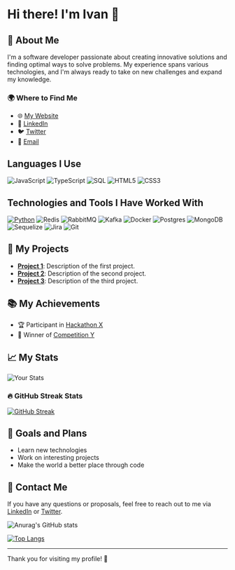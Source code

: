 # Hi there! I'm Ivan 👋

## 🚀 About Me

I'm a software developer passionate about creating innovative solutions and finding optimal ways to solve problems. My experience spans various technologies, and I'm always ready to take on new challenges and expand my knowledge.

### 🌍 Where to Find Me

- 🌐 [My Website](https://your-website.com)
- 🏢 [LinkedIn](https://www.linkedin.com/in/your-profile)
- 🐦 [Twitter](https://twitter.com/your_twitter)
- 📧 [Email](mailto:your-email@example.com)

## Languages I Use

![JavaScript](https://img.shields.io/badge/-JavaScript-000000?style=flat&logo=javascript)
![TypeScript](https://img.shields.io/badge/-TypeScript-000000?style=flat&logo=typescript)
![SQL](https://img.shields.io/badge/-SQL-000000?style=flat&logo=postgresql)
![HTML5](https://img.shields.io/badge/-HTML5-000000?style=flat&logo=html5)
![CSS3](https://img.shields.io/badge/-CSS3-000000?style=flat&logo=css3)

## Technologies and Tools I Have Worked With
[![Python](https://shields.io/badge/python-3.x-yellow.svg)](https://www.python.org/)
![Redis](https://img.shields.io/badge/-Redis-DC382D?style=flat&logo=redis&logoColor=white)
![RabbitMQ](https://img.shields.io/badge/-RabbitMQ-FF6600?style=flat&logo=rabbitmq&logoColor=white)
![Kafka](https://img.shields.io/badge/-Kafka-231F20?style=flat&logo=apache-kafka&logoColor=white)
![Docker](https://img.shields.io/badge/-Docker-2496ED?style=flat&logo=Docker&logoColor=white)
![Postgres](https://img.shields.io/badge/-Postgres-4169E1?style=flat&logo=postgresql&logoColor=white)
![MongoDB](https://img.shields.io/badge/-MongoDB-47A248?style=flat&logo=mongodb&logoColor=white)
![Sequelize](https://img.shields.io/badge/-Sequelize-52B0E7?style=flat&logo=Sequelize&logoColor=white)
![Jira](https://img.shields.io/badge/-Jira-0052CC?style=flat&logo=jira-software&logoColor=white)
![Git](https://img.shields.io/badge/-Git-F05032?style=flat&logo=git&logoColor=white)

## 🌟 My Projects

- **[Project 1](https://github.com/your-username/project-1)**: Description of the first project.
- **[Project 2](https://github.com/your-username/project-2)**: Description of the second project.
- **[Project 3](https://github.com/your-username/project-3)**: Description of the third project.

## 📚 My Achievements

- 🏆 Participant in [Hackathon X](https://link-to-event)
- 🥇 Winner of [Competition Y](https://link-to-competition)

## 📈 My Stats

![Your Stats](https://github-readme-stats.vercel.app/api?username=ivanmanko&show_icons=true&hide_title=true&hide_border=true&count_private=true&include_all_commits=true&line_height=21)

### 🔥 GitHub Streak Stats

[![GitHub Streak](https://github-readme-streak-stats.herokuapp.com/?user=ivanmanko&theme=dark)](https://git.io/streak-stats)

## 🎯 Goals and Plans

- Learn new technologies
- Work on interesting projects
- Make the world a better place through code

## 💬 Contact Me

If you have any questions or proposals, feel free to reach out to me via [LinkedIn](https://www.linkedin.com/in/your-profile) or [Twitter](https://twitter.com/your_twitter).

![Anurag's GitHub stats](https://github-readme-stats.vercel.app/api?username=ivanmanko&show_icons=true&theme=radical)

[![Top Langs](https://github-readme-stats.vercel.app/api/top-langs/?username=ivanmanko&layout=compact)](https://github.com/anuraghazra/github-readme-stats)

---

Thank you for visiting my profile! 🌟
```
